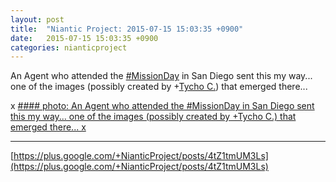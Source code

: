 ```yaml
---
layout: post
title:  "Niantic Project: 2015-07-15 15:03:35 +0900"
date:   2015-07-15 15:03:35 +0900
categories: nianticproject
---
```

An Agent who attended the [#MissionDay](https://plus.google.com/s/%23MissionDay "") in San Diego sent this my way... one of the images (possibly created by +[Tycho C.](https://plus.google.com/106965960712090580437 "")) that emerged there...

x
[#### photo: An Agent who attended the #MissionDay in San Diego sent this my way... one of the images (possibly created by +Tycho C.) that emerged there...
x](https://lh3.googleusercontent.com/-TRMigJqhhzc/VaX3q2vtovI/AAAAAAAAgrM/4fZuc4N4zrY/w500-h700/KlueMissionDayImage.png "")
- - -
[https://plus.google.com/+NianticProject/posts/4tZ1tmUM3Ls](https://plus.google.com/+NianticProject/posts/4tZ1tmUM3Ls)
